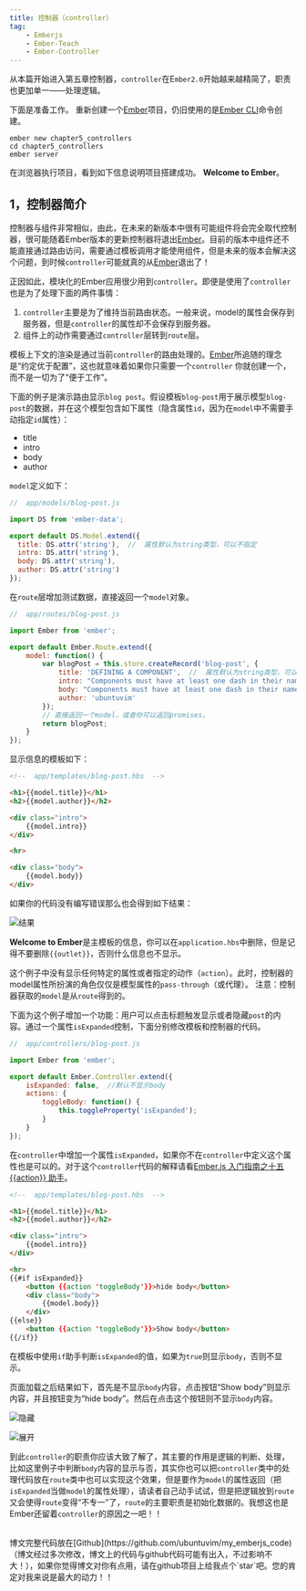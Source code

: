 ```yaml
---
title: 控制器（controller）
tag:
	- Emberjs
	- Ember-Teach
	- Ember-Controller
---
```



从本篇开始进入第五章控制器，`controller`在E`mber2.0`开始越来越精简了，职责也更加单一——处理逻辑。

下面是准备工作。
重新创建一个[Ember](http://emberjs.com)项目，仍旧使用的是[Ember CLI](http://ember-cli.com/user-guide)命令创建。
```
ember new chapter5_controllers
cd chapter5_controllers
ember server
```
在浏览器执行项目，看到如下信息说明项目搭建成功。
**Welcome to Ember**。

## 1，控制器简介

控制器与组件非常相似，由此，在未来的新版本中很有可能组件将会完全取代控制器，很可能随着Ember版本的更新控制器将退出[Ember](http://emberjs.com)。目前的版本中组件还不能直接通过路由访问，需要通过模板调用才能使用组件，但是未来的版本会解决这个问题，到时候`controller`可能就真的从[Ember](http://emberjs.com)退出了！

正因如此，模块化的Ember应用很少用到`controller`。即便是使用了`controller`也是为了处理下面的两件事情：

1. `controller`主要是为了维持当前路由状态。一般来说，model的属性会保存到服务器，但是`controller`的属性却不会保存到服务器。
2. 组件上的动作需要通过`controller`层转到`route`层。

模板上下文的渲染是通过当前`controller`的路由处理的。[Ember](http://emberjs.com)所追随的理念是“约定优于配置”，这也就意味着如果你只需要一个`controller` 你就创建一个，而不是一切为了“便于工作”。

下面的例子是演示路由显示`blog post`。假设模板`blog-post`用于展示模型`blog-post`的数据，并在这个模型包含如下属性（隐含属性`id`，因为在`model`中不需要手动指定`id`属性）：

* title 
* intro
* body
* author

`model`定义如下：
```js
//  app/models/blog-post.js

import DS from 'ember-data';

export default DS.Model.extend({
  title: DS.attr('string'),  //  属性默认为string类型，可以不指定
  intro: DS.attr('string'),
  body: DS.attr('string'),
  author: DS.attr('string')
});
```
在`route`层增加测试数据，直接返回一个`model`对象。
```js
//  app/routes/blog-post.js

import Ember from 'ember';

export default Ember.Route.extend({
	model: function() {
		var blogPost = this.store.createRecord('blog-post', {
			title: 'DEFINING A COMPONENT',  //  属性默认为string类型，可以不指定
			intro: "Components must have at least one dash in their name. ",
			body: "Components must have at least one dash in their name. So blog-post is an acceptable name, and so is audio-player-controls, but post is not. This prevents clashes with current or future HTML element names, aligns Ember components with the W3C Custom Elements spec, and ensures Ember detects the components automatically.",
			author: 'ubuntuvim'
		});
		// 直接返回一个model，或者你可以返回promises，
		return blogPost;
	}
});
```
显示信息的模板如下：
```html
<!--  app/templates/blog-post.hbs  -->

<h1>{{model.title}}</h1>
<h2>{{model.author}}</h2>

<div class="intro">
	{{model.intro}}
</div>

<hr>

<div class="body">
	{{model.body}}
</div>
```
如果你的代码没有编写错误那么也会得到如下结果：

![结果](http://static.oschina.net/uploads/img/201510/15003412_jEnj.png)

**Welcome to Ember**是主模板的信息，你可以在`application.hbs`中删除，但是记得不要删除`{{outlet}}`，否则什么信息也不显示。

这个例子中没有显示任何特定的属性或者指定的动作（`action`）。此时，控制器的model属性所扮演的角色仅仅是模型属性的`pass-through`（或代理）。
注意：控制器获取的`model`是从`route`得到的。

下面为这个例子增加一个功能：用户可以点击标题触发显示或者隐藏`post`的内容。通过一个属性`isExpanded`控制，下面分别修改模板和控制器的代码。
```js
//  app/controllers/blog-post.js

import Ember from 'ember';

export default Ember.Controller.extend({
	isExpanded: false,  //默认不显示body
	actions: {
		toggleBody: function() {
			this.toggleProperty('isExpanded');
		}
	}
});
```
在`controller`中增加一个属性`isExpanded`，如果你不在`controller`中定义这个属性也是可以的。对于这个`controller`代码的解释请看[Ember.js 入门指南之十五{{action}} 助手](http://blog.ddlisting.com/2016/03/22/ember-js-ru-men-zhi-nan-zhi-shi-wu-action/)。
```html
<!--  app/templates/blog-post.hbs  -->

<h1>{{model.title}}</h1>
<h2>{{model.author}}</h2>

<div class="intro">
	{{model.intro}}
</div>

<hr>
{{#if isExpanded}}
	<button {{action 'toggleBody'}}>hide body</button>
	<div class="body">
		{{model.body}}
	</div>
{{else}}
	<button {{action 'toggleBody'}}>Show body</button>
{{/if}}
```
在模板中使用`if`助手判断`isExpanded`的值，如果为`true`则显示`body`，否则不显示。

页面加载之后结果如下，首先是不显示`body`内容，点击按钮“Show body”则显示内容，并且按钮变为“hide body”。然后在点击这个按钮则不显示`body`内容。

![隐藏](http://static.oschina.net/uploads/img/201510/15003412_4mzn.png)

![展开](http://static.oschina.net/uploads/img/201510/15003412_atzS.png)

到此`controller`的职责你应该大致了解了，其主要的作用是逻辑的判断、处理，比如这里例子中判断`body`内容的显示与否，其实你也可以把`controller`类中的处理代码放在`route`类中也可以实现这个效果，但是要作为`model`的属性返回（把`isExpanded`当做`model`的属性处理），请读者自己动手试试，但是把逻辑放到`route`又会使得`route`变得“不专一”了，`route`的主要职责是初始化数据的。我想这也是Ember还留着`controller`的原因之一吧！！

<br>
博文完整代码放在[Github](https://github.com/ubuntuvim/my_emberjs_code)（博文经过多次修改，博文上的代码与github代码可能有出入，不过影响不大！），如果你觉得博文对你有点用，请在github项目上给我点个`star`吧。您的肯定对我来说是最大的动力！！


